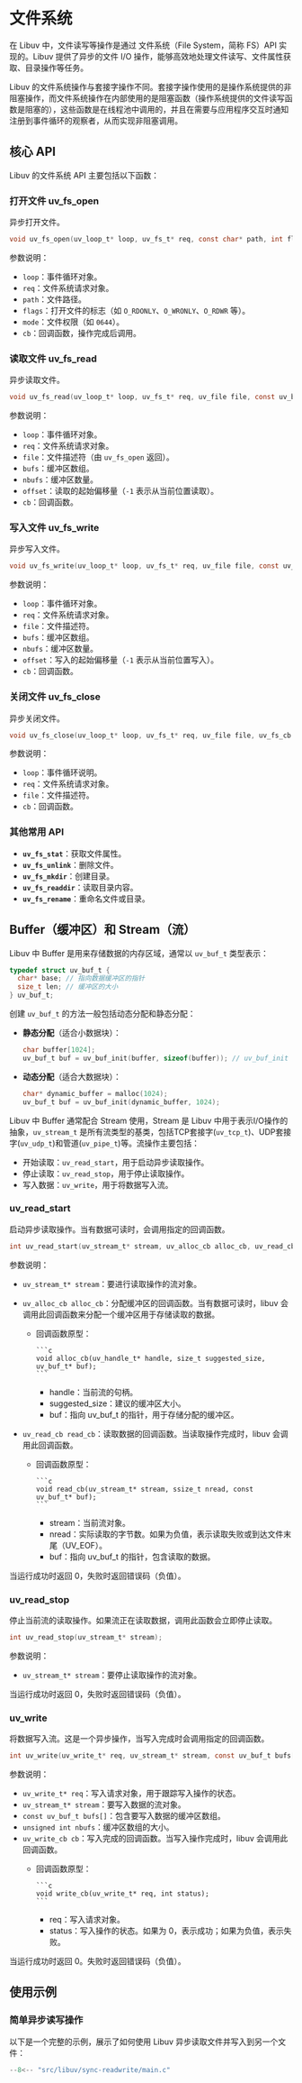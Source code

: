 # 文件系统

在 Libuv 中，文件读写等操作是通过 文件系统（File System，简称 FS）API 实现的。Libuv 提供了异步的文件 I/O 操作，能够高效地处理文件读写、文件属性获取、目录操作等任务。

Libuv 的文件系统操作与套接字操作不同。套接字操作使用的是操作系统提供的非阻塞操作，而文件系统操作在内部使用的是阻塞函数（操作系统提供的文件读写函数是阻塞的），这些函数是在线程池中调用的，并且在需要与应用程序交互时通知注册到事件循环的观察者，从而实现非阻塞调用。

## 核心 API

Libuv 的文件系统 API 主要包括以下函数：

### 打开文件 uv_fs_open

异步打开文件。

```c
void uv_fs_open(uv_loop_t* loop, uv_fs_t* req, const char* path, int flags, int mode, uv_fs_cb cb);
```

参数说明：

- `loop`：事件循环对象。
- `req`：文件系统请求对象。
- `path`：文件路径。
- `flags`：打开文件的标志（如 `O_RDONLY`、`O_WRONLY`、`O_RDWR` 等）。
- `mode`：文件权限（如 `0644`）。
- `cb`：回调函数，操作完成后调用。

### 读取文件 uv_fs_read

异步读取文件。

```c
void uv_fs_read(uv_loop_t* loop, uv_fs_t* req, uv_file file, const uv_buf_t bufs[], unsigned int nbufs, int64_t offset, uv_fs_cb cb);
```

参数说明：

- `loop`：事件循环对象。
- `req`：文件系统请求对象。
- `file`：文件描述符（由 `uv_fs_open` 返回）。
- `bufs`：缓冲区数组。
- `nbufs`：缓冲区数量。
- `offset`：读取的起始偏移量（`-1` 表示从当前位置读取）。
- `cb`：回调函数。

### 写入文件 uv_fs_write

异步写入文件。

```c
void uv_fs_write(uv_loop_t* loop, uv_fs_t* req, uv_file file, const uv_buf_t bufs[], unsigned int nbufs, int64_t offset, uv_fs_cb cb);
```

参数说明：

- `loop`：事件循环对象。
- `req`：文件系统请求对象。
- `file`：文件描述符。
- `bufs`：缓冲区数组。
- `nbufs`：缓冲区数量。
- `offset`：写入的起始偏移量（`-1` 表示从当前位置写入）。
- `cb`：回调函数。

### 关闭文件 uv_fs_close

异步关闭文件。

```c
void uv_fs_close(uv_loop_t* loop, uv_fs_t* req, uv_file file, uv_fs_cb cb);
```

参数说明：

- `loop`：事件循环说明。
- `req`：文件系统请求对象。
- `file`：文件描述符。
- `cb`：回调函数。

### 其他常用 API

- **`uv_fs_stat`**：获取文件属性。
- **`uv_fs_unlink`**：删除文件。
- **`uv_fs_mkdir`**：创建目录。
- **`uv_fs_readdir`**：读取目录内容。
- **`uv_fs_rename`**：重命名文件或目录。

## Buffer（缓冲区）和 Stream（流）

Libuv 中 Buffer 是用来存储数据的内存区域，通常以 `uv_buf_t` 类型表示：

```c
typedef struct uv_buf_t {
  char* base; // 指向数据缓冲区的指针
  size_t len; // 缓冲区的大小
} uv_buf_t;
```

创建 `uv_buf_t` 的方法一般包括动态分配和静态分配：

- **静态分配**（适合小数据块）：

    ```c
    char buffer[1024];
    uv_buf_t buf = uv_buf_init(buffer, sizeof(buffer)); // uv_buf_init 是一个辅助函数，用于快速初始化 uv_buf_t
    ```

- **动态分配**（适合大数据块）：

    ```c
    char* dynamic_buffer = malloc(1024);
    uv_buf_t buf = uv_buf_init(dynamic_buffer, 1024);
    ```

Libuv 中 Buffer 通常配合 Stream 使用，Stream 是 Libuv 中用于表示I/O操作的抽象，`uv_stream_t` 是所有流类型的基类，包括TCP套接字(`uv_tcp_t`)、UDP套接字(`uv_udp_t`)和管道(`uv_pipe_t`)等。流操作主要包括：

- 开始读取：`uv_read_start`，用于启动异步读取操作。
- 停止读取：`uv_read_stop`，用于停止读取操作。
- 写入数据：`uv_write`，用于将数据写入流。

### uv_read_start

启动异步读取操作。当有数据可读时，会调用指定的回调函数。

```c
int uv_read_start(uv_stream_t* stream, uv_alloc_cb alloc_cb, uv_read_cb read_cb);
```

参数说明：

- `uv_stream_t* stream`：要进行读取操作的流对象。
- `uv_alloc_cb alloc_cb`：分配缓冲区的回调函数。当有数据可读时，libuv 会调用此回调函数来分配一个缓冲区用于存储读取的数据。
  - 回调函数原型：

        ```c
        void alloc_cb(uv_handle_t* handle, size_t suggested_size, uv_buf_t* buf);
        ```

    - handle：当前流的句柄。
    - suggested_size：建议的缓冲区大小。
    - buf：指向 uv_buf_t 的指针，用于存储分配的缓冲区。

- `uv_read_cb read_cb`：读取数据的回调函数。当读取操作完成时，libuv 会调用此回调函数。
  - 回调函数原型：

        ```c
        void read_cb(uv_stream_t* stream, ssize_t nread, const uv_buf_t* buf);
        ```

    - stream：当前流对象。
    - nread：实际读取的字节数。如果为负值，表示读取失败或到达文件末尾（UV_EOF）。
    - buf：指向 uv_buf_t 的指针，包含读取的数据。

当运行成功时返回 0，失败时返回错误码（负值）。

### uv_read_stop

停止当前流的读取操作。如果流正在读取数据，调用此函数会立即停止读取。

```c
int uv_read_stop(uv_stream_t* stream);
```

参数说明：

- `uv_stream_t* stream`：要停止读取操作的流对象。

当运行成功时返回 0，失败时返回错误码（负值）。

### uv_write

将数据写入流。这是一个异步操作，当写入完成时会调用指定的回调函数。

```c
int uv_write(uv_write_t* req, uv_stream_t* stream, const uv_buf_t bufs[], unsigned int nbufs, uv_write_cb cb);
```

参数说明：

- `uv_write_t* req`：写入请求对象，用于跟踪写入操作的状态。
- `uv_stream_t* stream`：要写入数据的流对象。
- `const uv_buf_t bufs[]`：包含要写入数据的缓冲区数组。
- `unsigned int nbufs`：缓冲区数组的大小。
- `uv_write_cb cb`：写入完成的回调函数。当写入操作完成时，libuv 会调用此回调函数。
  - 回调函数原型：

        ```c
        void write_cb(uv_write_t* req, int status);
        ```

    - req：写入请求对象。
    - status：写入操作的状态。如果为 0，表示成功；如果为负值，表示失败。

当运行成功时返回 0。失败时返回错误码（负值）。

## 使用示例

### 简单异步读写操作

以下是一个完整的示例，展示了如何使用 Libuv 异步读取文件并写入到另一个文件：

```cpp
--8<-- "src/libuv/sync-readwrite/main.c"
```
